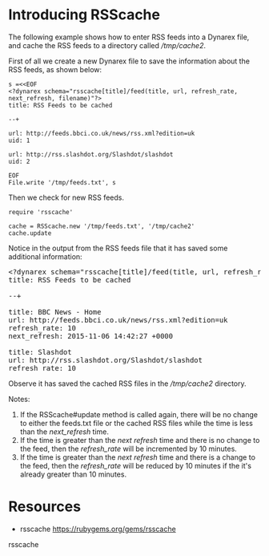 # Introducing RSScache

The following example shows how to enter RSS feeds into a Dynarex file, and cache the RSS feeds to a directory called */tmp/cache2*.


First of all we create a new Dynarex file to save the information about the RSS feeds, as shown below:

    s =<<EOF
    <?dynarex schema="rsscache[title]/feed(title, url, refresh_rate, next_refresh, filename)"?>
    title: RSS Feeds to be cached

    --+

    url: http://feeds.bbci.co.uk/news/rss.xml?edition=uk
    uid: 1

    url: http://rss.slashdot.org/Slashdot/slashdot
    uid: 2

    EOF
    File.write '/tmp/feeds.txt', s


Then we check for new RSS feeds.

    require 'rsscache'

    cache = RSScache.new '/tmp/feeds.txt', '/tmp/cache2'
    cache.update

Notice in the output from the RSS feeds file that it has saved some additional information:

<pre>
&lt;?dynarex schema="rsscache[title]/feed(title, url, refresh_rate, next_refresh, filename)"?&gt;
title: RSS Feeds to be cached

--+

title: BBC News - Home
url: http://feeds.bbci.co.uk/news/rss.xml?edition=uk
refresh_rate: 10
next_refresh: 2015-11-06 14:42:27 +0000

title: Slashdot
url: http://rss.slashdot.org/Slashdot/slashdot
refresh_rate: 10
</pre>

Observe it has saved the cached RSS files in the */tmp/cache2* directory.

Notes: 

1. If the RSScache#update method is called again, there will be no change to either the feeds.txt file or the cached RSS files while the time is less than the *next_refresh* time.
2. If the time is greater than the *next refresh* time and there is no change to the feed, then the *refresh_rate* will be incremented by 10 minutes.
3. If the time is greater than the *next refresh* time and there is a change to the feed, then the *refresh_rate* will be reduced by 10 minutes if the it's already greater than 10 minutes.


# Resources

* rsscache https://rubygems.org/gems/rsscache

rsscache

